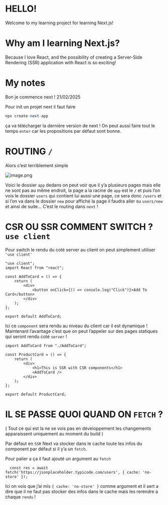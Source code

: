 # HELLO!

Welcome to my learning project for learning Next.js!

# Why am I learning Next.js?

Because I love React, and the possibility of creating a Server-Side Rendering (SSR) application with React is so exciting!

# My notes

Bon je commence next ! 21/02/2025

Pour init un projet next il faut faire

```php
npx create-next-app
```

ça va télécharger la dernière version de next ! On peut aussi faire tout le temps `enter` car les propositions par défaut sont bonne.

# ROUTING `/`

Alors c’est terriblement simple 

![image.png](attachment:205a9bd1-aeea-4d02-8570-d08d44a25d60:image.png)

Voici le dossier `app` dedans on peut voir que il y’a plusieurs pages mais elle ne sont pas au même endroit, la page a la racine de `app` est le `/` et puis l’on vois le dossier `users` qui contient lui aussi une page, ce sera donc `/users` et si l’on va dans le dossier `new` pour affiché la page il faudra aller su `users/new` et ainsi de suite… C’est le routing dans `next` !

# CSR OU SSR COMMENT SWITCH ? `use client`

Pour switch le rendu du coté server au client on peut simplement utiliser `'use client'` 

```tsx
"use client";
import React from "react";

const AddToCard = () => {
    return (
        <div>
            <button onClick={() => console.log("Click")}>Add To Card</button>
        </div>
    );
};

export default AddToCard;
```

Ici ce `component` sera rendu au niveau du client car il est dynamique ! Maintenant l’avantage c’est que on peut l’appeler sur des pages statiques qui seront rendu coté `server`  !

```tsx
import AddToCard from "./AddToCard";

const ProductCard = () => {
    return (
        <div>
            <h1>This is SSR with CSR components</h1>
            <AddToCard />
        </div>
    );
};

export default ProductCard;
```

# IL SE PASSE QUOI QUAND ON `FETCH` ?

( Tout ce qui est la ne se vois pas en développement les changements apparaissent uniquement au moment du build )

Par défaut en `SSR` Next va stocker dans le cache toute les infos du component par défaut si il y’a un `fetch`.

Pour palier a ça il faut ajouté un argument au `fetch` 

```tsx
  const res = await fetch('https://jsonplaceholder.typicode.com/users', { cache: 'no-store' });
```

Ici on vois que j’ai mis `{ cache: 'no-store' }` comme argument et il sert a dire que il ne faut pas stocker des infos dans le cache mais les rerendre a chaque `rendu` !